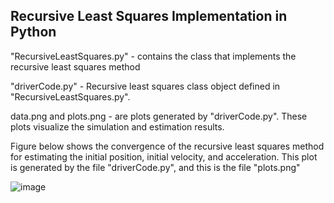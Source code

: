 ## Recursive Least Squares Implementation in Python

"RecursiveLeastSquares.py" - contains the class that implements the recursive least squares method

"driverCode.py" - Recursive least squares class object defined in "RecursiveLeastSquares.py".

data.png and plots.png - are plots generated by "driverCode.py". These plots visualize the simulation and estimation results.

Figure below shows the convergence of the recursive least squares method for estimating the initial position, initial velocity, and acceleration. This plot is generated by the file "driverCode.py", and this is the file "plots.png"

![image](https://github.com/amithachari/Controls/assets/64373075/c50ed359-0138-4b3f-b01a-b008dd24fdd1)
